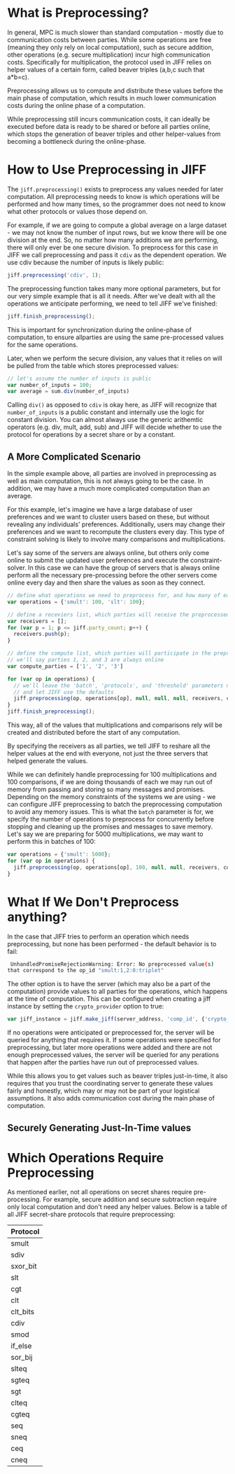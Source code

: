 # What is Preprocessing?
In general, MPC is much slower than standard computation - mostly due to communication costs between parties. While some operations are free (meaning they only rely on local computation), such as secure addition, other operations (e.g. secure multiplication) incur high communication costs. Specifically for multiplication, the protocol used in JIFF relies on helper values of a certain form, called beaver triples (a,b,c such that a\*b=c).

Preprocessing allows us to compute and distribute these values before the main phase of computation, which results in much lower communication costs during the online phase of a computation.

While preprocessing still incurs communication costs, it can ideally be executed before data is ready to be shared or before all parties online, which stops the generation of beaver triples and other helper-values from becoming a bottleneck during the online-phase.

# How to Use Preprocessing in JIFF
The `jiff.preprocessing()` exists to preprocess any values needed for later computation. All preprocessing needs to know is which operations will be performed and how many times, so the programmer does not need to know what other protocols or values those depend on.

For example, if we are going to compute a global average on a large dataset - we may not know the number of input rows, but we know there will be one division at the end. So, no matter how many additions we are performing, there will only ever be one secure division. To preprocess for this case in JIFF we call preprocessing and pass it `cdiv` as the dependent operation. We use cdiv because the number of inputs is likely public:
```javascript
jiff.preprocessing('cdiv', 1);
```
The preprocessing function takes many more optional parameters, but for our very simple example that is all it needs. After we've dealt with all the operations we anticipate performing, we need to tell JIFF we've finished:
```javascript
jiff.finish_preprocessing();
```
This is important for synchronization during the online-phase of computation, to ensure allparties are using the same pre-processed values for the same operations.

Later, when we perform the secure division, any values that it relies on will be pulled from the table which stores preprocessed values:
```javascript
// let's assume the number of inputs is public
var number_of_inputs = 100;
var average = sum.div(number_of_inputs)
```
Calling `div()` as opposed to `cdiv` is okay here, as JIFF will recognize that `number_of_inputs` is a public constant and internally use the logic for constant division. You can almost always use the generic arithemtic operators (e.g. div, mult, add, sub) and JIFF will decide whether to use the protocol for operations by a secret share or by a constant.

## A More Complicated Scenario
In the simple example above, all parties are involved in preprocessing as well as main computation, this is not always going to be the case. In addition, we may have a much more complicated computation than an average.

For this example, let's imagine we have a large database of user preferences and we want to cluster users based on these, but without revealing any individuals' preferences. Additionally, users may change their preferences and we want to recompute the clusters every day. This type of constraint solving is likely to involve many comparisons and multiplications.

Let's say some of the servers are always online, but others only come online to submit the updated user preferences and execute the constraint-solver. In this case we can have the group of servers that is always online perform all the necessary pre-processing before the other servers come online every day and then share the values as soon as they connect.
```javascript
// define what operations we need to preprocess for, and how many of each
var operations = {'smult': 100, 'slt': 100};

// define a receviers list, which parties will receive the preprocessed values (all for now)
var receivers = [];
for (var p = 1; p <= jiff.party_count; p++) {
  receivers.push(p);
}

// define the compute list, which parties will participate in the preprocessing
// we'll say parties 1, 2, and 3 are always online
var compute_parties = ['1', '2', '3']

for (var op in operations) {
  // we'll leave the 'batch', 'protocols', and 'threshold' parameters null for now
  // and let JIFF use the defaults
  jiff.preprocessing(op, operations[op], null, null, null, receivers, compute_parties)
}
jiff.finish_preprocessing();
```
This way, all of the values that multiplications and comparisons rely will be created and distributed before the start of any computation.

By specifying the receivers as all parties, we tell JIFF to reshare all the helper values at the end with everyone, not just the three servers that helped generate the values.

While we can definitely handle preprocessing for 100 multiplications and 100 comparisons, if we are doing thousands of each we may run out of memory from passing and storing so many messages and promises. Depending on the memory constraints of the systems we are using - we can configure JIFF preprocessing to batch the preprocessing computation to avoid any memory issues. This is what the `batch` parameter is for, we specify the number of operations to preprocess for concurrently before stopping and cleaning up the promises and messages to save memory.
Let's say we are preparing for 5000 multiplications, we may want to perform this in batches of 100:
```javascript
var operations = {'smult': 5000};
for (var op in operations) {
  jiff.preprocessing(op, operations[op], 100, null, null, receivers, compute_parties)
}
```
# What If We Don't Preprocess anything?
In the case that JIFF tries to perform an operation which needs preprocessing, but none has been performed - the default behavior is to fail:
```sh
 UnhandledPromiseRejectionWarning: Error: No preprocessed value(s)
that correspond to the op_id "smult:1,2:0:triplet"
```

The other option is to have the server (which may also be a part of the computation) provide values to all parties for the operations, which happens at the time of computation. This can be configured when creating a jiff instance by setting the `crypto_provider` option to true:
```javascript
var jiff_instance = jiff.make_jiff(server_address, 'comp_id', {'crypto_provider': true} );
```
If no operations were anticipated or preprocessed for, the server will be queried for anything that requires it. If some operations were specified for preprocessing, but later more operations were added and there are not enough preprocessed values, the server will be queried for any perations that happen after the parties have run out of preprocessed values.

While this allows you to get values such as beaver triples just-in-time, it also requires that you trust the coordinating server to generate these values fairly and honestly, which may or may not be part of your logistical assumptions. It also adds communication cost during the main phase of computation.

## Securely Generating Just-In-Time values

# Which Operations Require Preprocessing
As mentioned earlier, not all operations on secret shares require pre-processing. For example, secure addition and secure subtraction require only local computation and don't need any helper values. Below is a table of all JIFF secret-share protocols that require preprocessing:

| Protocol |
|----------|
| smult    |
| sdiv     |
| sxor_bit |
| slt      |
| cgt      |
| clt      |
| clt_bits |
| cdiv     |
| smod     |
| if_else  |
| sor_bij  |
| slteq    |
| sgteq    |
| sgt      |
| clteq    |
| cgteq    |
| seq      |
| sneq     |
| ceq      |
| cneq     |


